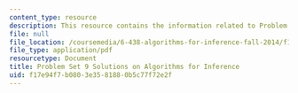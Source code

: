 ```yaml
---
content_type: resource
description: This resource contains the information related to Problem Set 9 Solutions.
file: null
file_location: /coursemedia/6-438-algorithms-for-inference-fall-2014/f17e94f7b0803e3581880b5c77f72e2f_MIT6_438F14_ps9_sol.pdf
file_type: application/pdf
resourcetype: Document
title: Problem Set 9 Solutions on Algorithms for Inference
uid: f17e94f7-b080-3e35-8188-0b5c77f72e2f
---
```

